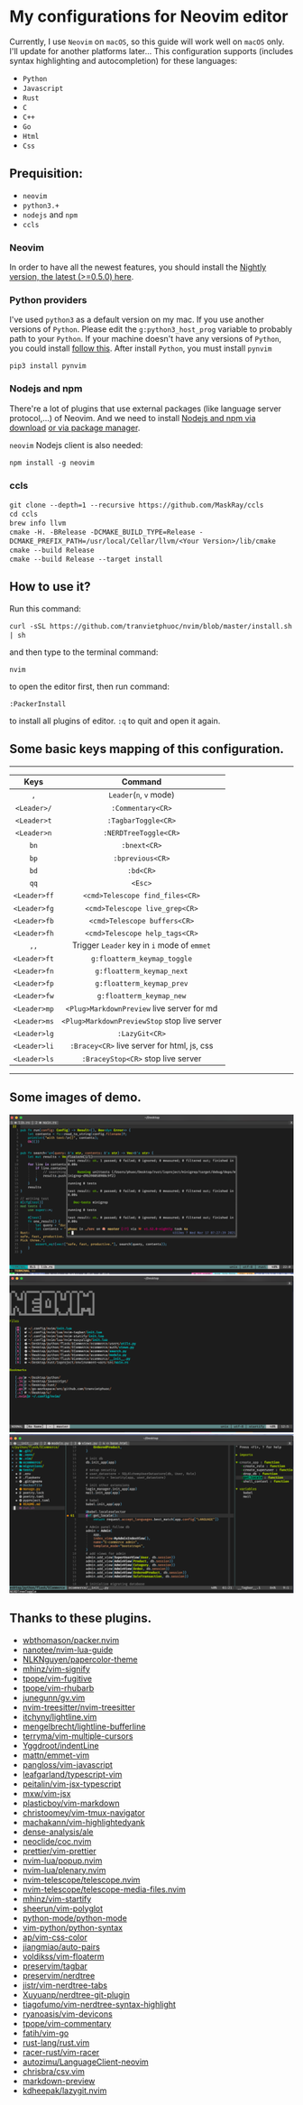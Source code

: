 # My configurations for Neovim editor

Currently, I use `Neovim` on `macOS`, so this guide will work well on `macOS` only. I'll update for another platforms later...
This configuration supports (includes syntax highlighting and autocompletion) for these languages:
* `Python`
* `Javascript`
* `Rust`
* `C`
* `C++`
* `Go`
* `Html`
* `Css`

## Prequisition:
* `neovim`
* `python3.+`
* `nodejs` and `npm`
* `ccls`

### Neovim
In order to have all the newest features, you should install the [Nightly version, the latest (>=0.5.0) here](https://github.com/neovim/neovim/releases/tag/nightly).

### Python providers
I've used `python3` as a default version on my mac. If you use another versions of `Python`.
Please edit the `g:python3_host_prog` variable to probably path to your `Python`.
If your machine doesn't have any versions of `Python`, you could install [follow this](https://www.python.org/).
After install `Python`, you must install `pynvim`
```
pip3 install pynvim
```

### Nodejs and npm
There're a lot of plugins that use external packages (like language server protocol,...) of Neovim. And we need to install [Nodejs and npm via download](https://nodejs.org/en/download/)
[or via package manager](https://nodejs.org/en/download/package-manager/).

`neovim` Nodejs client is also needed:
```
npm install -g neovim
```
### ccls
```
git clone --depth=1 --recursive https://github.com/MaskRay/ccls
cd ccls
brew info llvm
cmake -H. -BRelease -DCMAKE_BUILD_TYPE=Release -DCMAKE_PREFIX_PATH=/usr/local/Cellar/llvm/<Your Version>/lib/cmake
cmake --build Release
cmake --build Release --target install
```


## How to use it?
Run this command:
```
curl -sSL https://github.com/tranvietphuoc/nvim/blob/master/install.sh | sh
```
and then type to the terminal command:
```
nvim
```
to open the editor first, then run command:
```
:PackerInstall
```
to install all plugins of editor. `:q` to quit and open it again.

## Some basic keys mapping of this configuration.
-------------------------------------------------------------
|Keys          |Command                                      |
|:------------:|:-------------------------------------------:|
|`,`           |`Leader`(`n`, `v` mode)                      |
|`<Leader>/`   |`:Commentary<CR>`                            |
|`<Leader>t`   |`:TagbarToggle<CR>`                          |
|`<Leader>n`   |`:NERDTreeToggle<CR>`                        |
|`bn`          |`:bnext<CR>`                                 |
|`bp`          |`:bprevious<CR>`                             |
|`bd`          |`:bd<CR>`                                    |
|`qq`          |`<Esc>`                                      |
|`<Leader>ff`  |`<cmd>Telescope find_files<CR>`              |
|`<Leader>fg`  |`<cmd>Telescope live_grep<CR>`               |
|`<Leader>fb`  |`<cmd>Telescope buffers<CR>`                 |
|`<Leader>fh`  |`<cmd>Telescope help_tags<CR>`               |
|`,,`          |Trigger `Leader` key in `i` mode of `emmet`  |
|`<Leader>ft`  |`g:floatterm_keymap_toggle`                  |
|`<Leader>fn`  |`g:floatterm_keymap_next`                    |
|`<Leader>fp`  |`g:floatterm_keymap_prev`                    |
|`<Leader>fw`  |`g:floatterm_keymap_new`                     |
|`<Leader>mp`  |`<Plug>MarkdownPreview` live server for md   |
|`<Leader>ms`  |`<Plug>MarkdownPreviewStop` stop live server |
|`<Leader>lg`  |`:LazyGit<CR>`                               |
|`<Leader>li`  |`:Bracey<CR>` live server for html, js, css  |
|`<Leader>ls`  |`:BraceyStop<CR>` stop live server           |
--------------------------------------------------------------



## Some images of demo.
![floatterm](./assets/floatterm.png)
![startify](./assets/startify.png)
![Nerdtree and tagbar](./assets/nerdtree_and_tagbar.png)

## Thanks to these plugins.
* [wbthomason/packer.nvim](https://github.com/wbthomason/packer.nvim)
* [nanotee/nvim-lua-guide](https://github.com/nanotee/nvim-lua-guide)
* [NLKNguyen/papercolor-theme](https://github.com/NLKNguyen/papercolor-theme)
* [mhinz/vim-signify](https://github.com/mhinz/vim-signify)
* [tpope/vim-fugitive](https://github.com/tpope/vim-fugitive)
* [tpope/vim-rhubarb](https://github.com/tpope/vim-rhubarb)
* [junegunn/gv.vim](https://github.com/junegunn/gv.vim)
* [nvim-treesitter/nvim-treesitter](https://github.com/nvim-treesitter/nvim-treesitter)
* [itchyny/lightline.vim](https://github.com/itchyny/lightline.vim)
* [mengelbrecht/lightline-bufferline](https://github.com/mengelbrecht/lightline-bufferline)
* [terryma/vim-multiple-cursors](https://github.com/terryma/vim-multiple-cursors)
* [Yggdroot/indentLine](https://github.com/Yggdroot/indentLine)
* [mattn/emmet-vim](https://github.com/mattn/emmet-vim)
* [pangloss/vim-javascript](https://github.com/pangloss/vim-javascript)
* [leafgarland/typescript-vim](https://github.com/leafgarland/typescript-vim)
* [peitalin/vim-jsx-typescript](https://github.com/peitalin/vim-jsx-typescript)
* [mxw/vim-jsx](https://github.com/mxw/vim-jsx)
* [plasticboy/vim-markdown](https://github.com/plasticboy/vim-markdown)
* [christoomey/vim-tmux-navigator](https://github.com/christoomey/vim-tmux-navigator)
* [machakann/vim-highlightedyank](https://github.com/machakann/vim-highlightedyank)
* [dense-analysis/ale](https://github.com/dense-analysis/ale)
* [neoclide/coc.nvim](https://github.com/neoclide/coc.nvim)
* [prettier/vim-prettier](https://github.com/prettier/vim-prettier)
* [nvim-lua/popup.nvim](https://github.com/nvim-lua/popup.nvim)
* [nvim-lua/plenary.nvim](https://github.com/nvim-lua/plenary.nvim)
* [nvim-telescope/telescope.nvim](https://github.com/nvim-telescope/telescope.nvim)
* [nvim-telescope/telescope-media-files.nvim](https://github.com/nvim-telescope/telescope-media-files.nvim)
* [mhinz/vim-startify](https://github.com/mhinz/vim-startify)
* [sheerun/vim-polyglot](https://github.com/sheerun/vim-polyglot)
* [python-mode/python-mode](https://github.com/python-mode/python-mode)
* [vim-python/python-syntax](https://github.com/vim-python/python-syntax)
* [ap/vim-css-color](https://github.com/ap/vim-css-color)
* [jiangmiao/auto-pairs](https://github.com/jiangmiao/auto-pairs)
* [voldikss/vim-floaterm](https://github.com/voldikss/vim-floaterm)
* [preservim/tagbar](https://github.com/preservim/tagbar)
* [preservim/nerdtree](https://github.com/preservim/nerdtree)
* [jistr/vim-nerdtree-tabs](https://github.com/jistr/vim-nerdtree-tabs)
* [Xuyuanp/nerdtree-git-plugin](https://github.com/Xuyuanp/nerdtree-git-plugin)
* [tiagofumo/vim-nerdtree-syntax-highlight](https://github.com/tiagofumo/vim-nerdtree-syntax-highlight)
* [ryanoasis/vim-devicons](https://github.com/ryanoasis/vim-devicons)
* [tpope/vim-commentary](https://github.com/tpope/vim-commentary)
* [fatih/vim-go](https://github.com/fatih/vim-go)
* [rust-lang/rust.vim](https://github.com/rust-lang/rust.vim)
* [racer-rust/vim-racer](https://github.com/racer-rust/vim-racer)
* [autozimu/LanguageClient-neovim](https://github.com/autozimu/LanguageClient-neovim)
* [chrisbra/csv.vim](https://github.com/chrisbra/csv.vim)
* [markdown-preview](https://github.com/iamcco/markdown-preview.nvim)
* [kdheepak/lazygit.nvim](https://github.com/kdheepak/lazygit.nvim)
